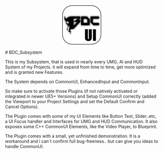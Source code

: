 <p align="center">
  <img src="https://github.com/BDCPatrick/BDC_Subsystem/blob/main/Resources/Icon128.png" alt="Project Icon">
</p>
# BDC_Subsystem

This is my Subsystem, that is used in nearly every UMG, AI and HUD System of my Projects.
it will expand from time to time, get more optimized and is granted new Features.

The System depends on CommonUI, EnhancedInput and CommonInput.

So make sure to activate those Plugins (if not natively activated or integrated in newer UE5+ Versions) and Setup CommonUI correctly (added the Viewport to your Project Settings and set the Default Confirm and Cancel Options).

The Plugin comes with some of my UI Elements like Button Text, Slider..etc, a UI Focus handler and Interfaces for UMG and HUD Communication.
It also exposes some C++ CommonUI Elements, like the Video Player, to Blueprint.


The Plugin comes with a small, yet unfinished demonstration. 
It is a workaround and i can´t confirm full bug-freeness.. but can give you ideas to handle CommonUI.